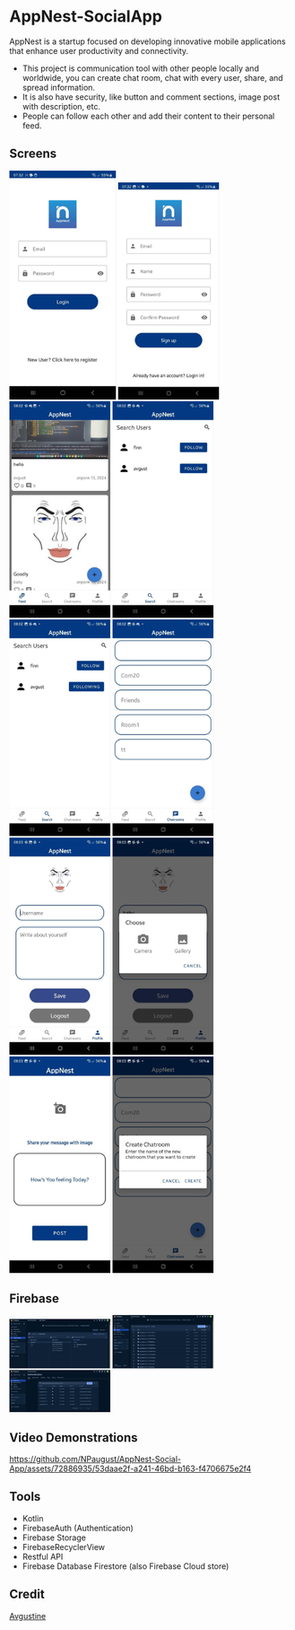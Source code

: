 # AppNest-SocialApp

AppNest is a startup focused on developing innovative mobile applications that enhance user productivity and connectivity.

- This project is communication tool with other people locally and worldwide, you can create chat room, chat with every user, share, and spread information.
- It is also have security, like button and comment sections, image post with description, etc.
- People can follow each other and add their content to their personal feed.
  
## Screens
<p float="left">
<img src="screens/1.jpg" width="190" />
  <img src="screens/2.jpg" width="180" /> 
  <img src="screens/3.jpg" width="180" />
  <img src="screens/4.jpg" width="180" />
  <img src="screens/5.jpg" width="180" />
  <img src="screens/6.jpg" width="180" />
  <img src="screens/7.jpg" width="180" />
  <img src="screens/8.jpg" width="180" />
  <img src="screens/9.jpg" width="180" />
  <img src="screens/10.jpg" width="180" />

  </p>

## Firebase
<p float="center">
  <img src="screens/a.png" width="180" />
  <img src="screens/b.png" width="180" />
  <img src="screens/c.png" width="180" />
</p>
  
## Video Demonstrations

https://github.com/NPaugust/AppNest-Social-App/assets/72886935/53daae2f-a241-46bd-b163-f4706675e2f4


## Tools
- Kotlin
- FirebaseAuth (Authentication)
- Firebase Storage
- FirebaseRecyclerView
- Restful API
- Firebase Database Firestore (also Firebase Cloud store)
  
## Credit
[Avgustine](https://github.com/NPaugust)


